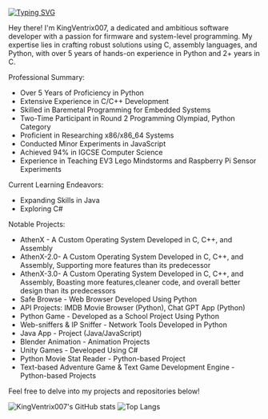 [![Typing SVG](https://readme-typing-svg.demolab.com/?lines=Welcome+to+my+readme;I+am+KingVentrix007;I+love+to+code;Check+out+my+repositorys;Feel+free+to+contribute)](https://git.io/typing-svg)

Hey there! I'm KingVentrix007, a dedicated and ambitious software developer with a passion for firmware and system-level programming. My expertise lies in crafting robust solutions using C, assembly languages, and Python, with over 5 years of hands-on experience in Python and 2+ years in C.

Professional Summary:
- Over 5 Years of Proficiency in Python
- Extensive Experience in C/C++ Development
- Skilled in Baremetal Programming for Embedded Systems
- Two-Time Participant in Round 2 Programming Olympiad, Python Category
- Proficient in Researching x86/x86_64 Systems
- Conducted Minor Experiments in JavaScript
- Achieved 94% in IGCSE Computer Science
- Experience in Teaching EV3 Lego Mindstorms and Raspberry Pi Sensor Experiments

Current Learning Endeavors:
- Expanding Skills in Java
- Exploring C#

Notable Projects:
- AthenX - A Custom Operating System Developed in C, C++, and Assembly
- AthenX-2.0- A Custom Operating System Developed in C, C++, and Assembly, Supporting more features than its predecessor
- AthenX-3.0- A Custom Operating System Developed in C, C++, and Assembly, Boasting more features,cleaner code, and overall better design than its predecessors 
- Safe Browse - Web Browser Developed Using Python
- API Projects: IMDB Movie Browser (Python), Chat GPT App (Python)
- Python Game - Developed as a School Project Using Python
- Web-sniffers & IP Sniffer - Network Tools Developed in Python
- Java App - Project (Java/JavaScript)
- Blender Animation - Animation Projects
- Unity Games - Developed Using C#
- Python Movie Stat Reader - Python-based Project
- Text-based Adventure Game & Text Game Development Engine - Python-based Projects

Feel free to delve into my projects and repositories below!

![KingVentrix007's GitHub stats](https://github-readme-stats.vercel.app/api?username=KingVentrix007&theme=dracula)
![Top Langs](https://github-readme-stats.vercel.app/api/top-langs/?username=KingVentrix007&langs_count=8&theme=dracula&layout=compact)

